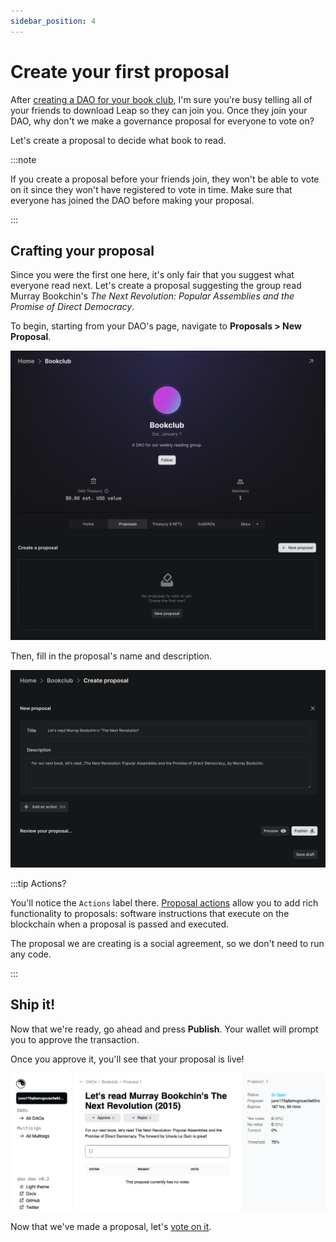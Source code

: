 ```yaml
---
sidebar_position: 4
---
```


# Create your first proposal

After [creating a DAO for your book club](/quickstart/create-a-dao), I'm sure
you're busy telling all of your friends to download Leap so they can join you.
Once they join your DAO, why don't we make a governance proposal for everyone to
vote on?

Let's create a proposal to decide what book to read.

:::note

If you create a proposal before your friends join, they won't be able to vote on
it since they won't have registered to vote in time. Make sure that everyone has
joined the DAO before making your proposal.

:::

## Crafting your proposal

Since you were the first one here, it's only fair that you suggest what everyone
read next. Let's create a proposal suggesting the group read Murray Bookchin's
_The Next Revolution: Popular Assemblies and the Promise of Direct Democracy_.

To begin, starting from your DAO's page, navigate to **Proposals > New
Proposal**.

![Create proposal button](/img/quickstart/create-proposal-button.png)

Then, fill in the proposal's name and description.

![Proposal creation form](/img/quickstart/create-proposal-form.png)

:::tip Actions?

You'll notice the `Actions` label there. [Proposal
actions](/definitions/proposals#actions) allow you to add rich functionality to
proposals: software instructions that execute on the blockchain when a proposal
is passed and executed.

The proposal we are creating is a social agreement, so we don't need to run any
code.

:::

## Ship it!

Now that we're ready, go ahead and press **Publish**. Your wallet will prompt
you to approve the transaction.

Once you approve it, you'll see that your proposal is live!

![Created proposal](/img/quickstart/create-proposal-done.png)

Now that we've made a proposal, let's [vote on it](/quickstart/voting).
